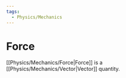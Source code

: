 ```yaml
---
tags:
  - Physics/Mechanics
---
```

# Force
[[Physics/Mechanics/Force|Force]] is a [[Physics/Mechanics/Vector|Vector]] quantity.